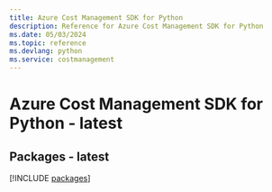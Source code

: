 ```yaml
---
title: Azure Cost Management SDK for Python
description: Reference for Azure Cost Management SDK for Python
ms.date: 05/03/2024
ms.topic: reference
ms.devlang: python
ms.service: costmanagement
---
```

# Azure Cost Management SDK for Python - latest
## Packages - latest
[!INCLUDE [packages](cost-management-index.md)]